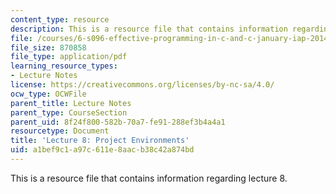 ```yaml
---
content_type: resource
description: This is a resource file that contains information regarding lecture 8.
file: /courses/6-s096-effective-programming-in-c-and-c-january-iap-2014/a1bef9c1a97c611e8aacb38c42a874bd_MIT6_S096IAP14_Lecture8.pdf
file_size: 870858
file_type: application/pdf
learning_resource_types:
- Lecture Notes
license: https://creativecommons.org/licenses/by-nc-sa/4.0/
ocw_type: OCWFile
parent_title: Lecture Notes
parent_type: CourseSection
parent_uid: 8f24f800-582b-70a7-fe91-288ef3b4a4a1
resourcetype: Document
title: 'Lecture 8: Project Environments'
uid: a1bef9c1-a97c-611e-8aac-b38c42a874bd
---
```

This is a resource file that contains information regarding lecture 8.